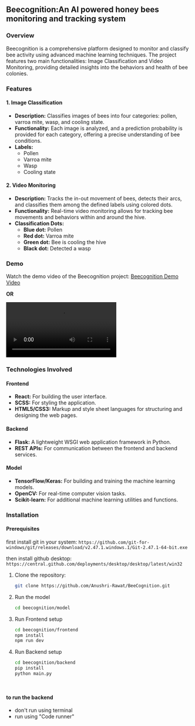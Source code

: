 ## Beecognition:An AI powered honey bees monitoring and tracking system

### Overview
Beecognition is a comprehensive platform designed to monitor and classify bee activity using advanced machine learning techniques. The project features two main functionalities: Image Classification and Video Monitoring, providing detailed insights into the behaviors and health of bee colonies.

### Features

#### 1. Image Classification
- **Description:** Classifies images of bees into four categories: pollen, varroa mite, wasp, and cooling state.
- **Functionality:** Each image is analyzed, and a prediction probability is provided for each category, offering a precise understanding of bee conditions.
- **Labels:** 
  - Pollen
  - Varroa mite
  - Wasp
  - Cooling state

#### 2. Video Monitoring
- **Description:** Tracks the in-out movement of bees, detects their arcs, and classifies them among the defined labels using colored dots.
- **Functionality:** Real-time video monitoring allows for tracking bee movements and behaviors within and around the hive.
- **Classification Dots:**
  - **Blue dot:** Pollen
  - **Red dot:** Varroa mite
  - **Green dot:** Bee is cooling the hive
  - **Black dot:** Detected a wasp

### Demo
Watch the demo video of the Beecognition project: [Beecognition Demo Video](https://res.cloudinary.com/drz6w1d5q/video/upload/v1719299409/beecognition-demo-video_v3krmt.mp4)

**OR** 

![](./beecognition-demo-video.mp4)


### Technologies Involved

#### Frontend
- **React:** For building the user interface.
- **SCSS:** For styling the application.
- **HTML5/CSS3:** Markup and style sheet languages for structuring and designing the web pages.

#### Backend
- **Flask:** A lightweight WSGI web application framework in Python.
- **REST APIs:** For communication between the frontend and backend services.

#### Model
- **TensorFlow/Keras:** For building and training the machine learning models.
- **OpenCV:** For real-time computer vision tasks.
- **Scikit-learn:** For additional machine learning utilities and functions.

### Installation

#### Prerequisites 
first install git in your system: 
`https://github.com/git-for-windows/git/releases/download/v2.47.1.windows.1/Git-2.47.1-64-bit.exe`

then install github desktop: 
`https://central.github.com/deployments/desktop/desktop/latest/win32
`
1. Clone the repository:
   ```bash
   git clone https://github.com/Anushri-Rawat/BeeCognition.git

2. Run the model
    ```bash
    cd beecognition/model

3. Run Frontend setup
   ```bash
   cd beecognition/frontend
   npm install
   npm run dev

4. Run Backend setup
   ```bash
   cd beecognition/backend
   pip install
   python main.py




#### to run the backend
- don't run using terminal
- run using "Code runner"
